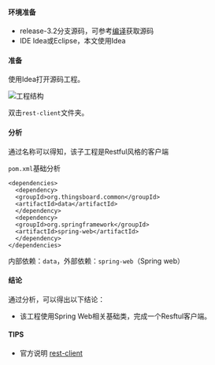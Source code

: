 #### 环境准备

- release-3.2分支源码，可参考[编译](../编译/编译.md)获取源码
- IDE Idea或Eclipse，本文使用Idea


#### 准备

使用Idea打开源码工程。

![工程结构](../../image/工程结构.png)

双击`rest-client`文件夹。

#### 分析
通过名称可以得知，该子工程是Restful风格的客户端

`pom.xml`基础分析

```
<dependencies>
  <dependency>
  <groupId>org.thingsboard.common</groupId>
  <artifactId>data</artifactId>
  </dependency>
  <dependency>
  <groupId>org.springframework</groupId>
  <artifactId>spring-web</artifactId>
  </dependency>
</dependencies>
```

内部依赖：`data`，外部依赖：`spring-web`（Spring web）

#### 结论
通过分析，可以得出以下结论：

- 该工程使用Spring Web相关基础类，完成一个Resftul客户端。

#### TIPS

- 官方说明 [rest-client](https://thingsboard.io/docs/reference/rest-client/)

